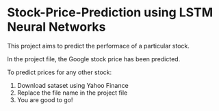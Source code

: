 # Stock-Price-Prediction using LSTM Neural Networks
This project aims to predict the performace of a particular stock.

In the project file, the Google stock price has been predicted.

To predict prices for any other stock:
1. Download sataset using Yahoo Finance 
2. Replace the file name in the project file 
3. You are good to go!
